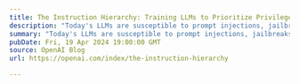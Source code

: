 ```yaml
---
title: The Instruction Hierarchy: Training LLMs to Prioritize Privileged Instructions
description: "Today's LLMs are susceptible to prompt injections, jailbreaks, and other attacks that allow adversaries to overwrite a model's original instructions with their own malicious prompts."
summary: "Today's LLMs are susceptible to prompt injections, jailbreaks, and other attacks that allow adversaries to overwrite a model's original instructions with their own malicious prompts."
pubDate: Fri, 19 Apr 2024 19:00:00 GMT
source: OpenAI Blog
url: https://openai.com/index/the-instruction-hierarchy

---
```


